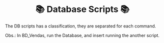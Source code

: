 <h1 align="center"> 📚 Database Scripts 📚 </h1>

The DB scripts has a classification, they are separated for each command.

Obs.: In BD_Vendas, run the Database, and insert running the another script.
